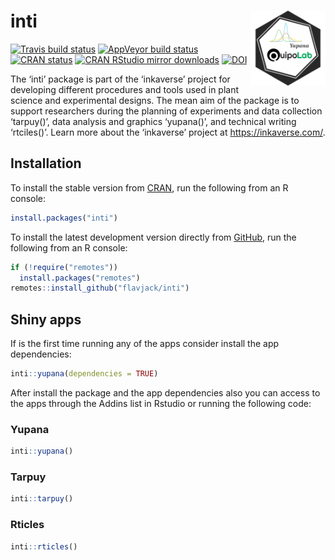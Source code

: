 
<!-- README.md is generated from README.Rmd. Please edit that file -->

# inti <img src="man/figures/logo.png" align="right" alt="" width="120" />

<!-- badges: start -->

[![Travis build
status](https://travis-ci.org/Flavjack/inti.svg?branch=master)](https://travis-ci.org/Flavjack/inti)
[![AppVeyor build
status](https://ci.appveyor.com/api/projects/status/github/Flavjack/inti?branch=master&svg=true)](https://ci.appveyor.com/project/Flavjack/inti)
[![CRAN
status](https://www.r-pkg.org/badges/version/inti)](https://CRAN.R-project.org/package=inti)
[![CRAN RStudio mirror
downloads](https://cranlogs.r-pkg.org/badges/grand-total/inti?color=green)](https://r-pkg.org/pkg/inti)
[![DOI](https://zenodo.org/badge/82401374.svg)](https://zenodo.org/badge/latestdoi/82401374)
<!-- badges: end -->

The ‘inti’ package is part of the ‘inkaverse’ project for developing
different procedures and tools used in plant science and experimental
designs. The mean aim of the package is to support researchers during
the planning of experiments and data collection ‘tarpuy()’, data
analysis and graphics ‘yupana()’, and technical writing ‘rtciles()’.
Learn more about the ‘inkaverse’ project at <https://inkaverse.com/>.

## Installation

To install the stable version from
[CRAN](https://​cloud.r-project.org/​package=inti), run the following
from an R console:

``` r
install.packages("inti")
```

To install the latest development version directly from
[GitHub](https://github.com/flavjack/inti), run the following from an R
console:

``` r
if (!require("remotes"))
  install.packages("remotes")
remotes::install_github("flavjack/inti")
```

## Shiny apps

If is the first time running any of the apps consider install the app
dependencies:

``` r
inti::yupana(dependencies = TRUE)
```

After install the package and the app dependencies also you can access
to the apps through the Addins list in Rstudio or running the following
code:

### Yupana

``` r
inti::yupana()
```

### Tarpuy

``` r
inti::tarpuy()
```

### Rticles

``` r
inti::rticles()
```
